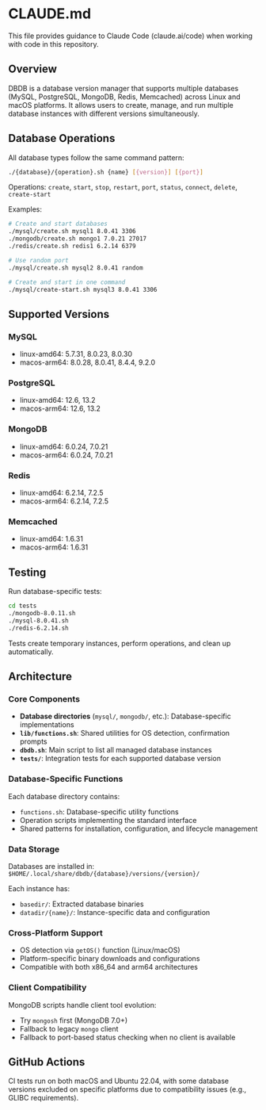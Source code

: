 # CLAUDE.md

This file provides guidance to Claude Code (claude.ai/code) when working with code in this repository.

## Overview

DBDB is a database version manager that supports multiple databases (MySQL, PostgreSQL, MongoDB, Redis, Memcached) across Linux and macOS platforms. It allows users to create, manage, and run multiple database instances with different versions simultaneously.

## Database Operations

All database types follow the same command pattern:
```bash
./{database}/{operation}.sh {name} [{version}] [{port}]
```

Operations: `create`, `start`, `stop`, `restart`, `port`, `status`, `connect`, `delete`, `create-start`

Examples:
```bash
# Create and start databases
./mysql/create.sh mysql1 8.0.41 3306
./mongodb/create.sh mongo1 7.0.21 27017
./redis/create.sh redis1 6.2.14 6379

# Use random port
./mysql/create.sh mysql2 8.0.41 random

# Create and start in one command
./mysql/create-start.sh mysql3 8.0.41 3306
```

## Supported Versions

### MySQL
- linux-amd64: 5.7.31, 8.0.23, 8.0.30
- macos-arm64: 8.0.28, 8.0.41, 8.4.4, 9.2.0

### PostgreSQL
- linux-amd64: 12.6, 13.2
- macos-arm64: 12.6, 13.2

### MongoDB
- linux-amd64: 6.0.24, 7.0.21
- macos-arm64: 6.0.24, 7.0.21

### Redis
- linux-amd64: 6.2.14, 7.2.5
- macos-arm64: 6.2.14, 7.2.5

### Memcached
- linux-amd64: 1.6.31
- macos-arm64: 1.6.31

## Testing

Run database-specific tests:
```bash
cd tests
./mongodb-8.0.11.sh
./mysql-8.0.41.sh
./redis-6.2.14.sh
```

Tests create temporary instances, perform operations, and clean up automatically.

## Architecture

### Core Components

- **Database directories** (`mysql/`, `mongodb/`, etc.): Database-specific implementations
- **`lib/functions.sh`**: Shared utilities for OS detection, confirmation prompts
- **`dbdb.sh`**: Main script to list all managed database instances
- **`tests/`**: Integration tests for each supported database version

### Database-Specific Functions

Each database directory contains:
- `functions.sh`: Database-specific utility functions
- Operation scripts implementing the standard interface
- Shared patterns for installation, configuration, and lifecycle management

### Data Storage

Databases are installed in: `$HOME/.local/share/dbdb/{database}/versions/{version}/`

Each instance has:
- `basedir/`: Extracted database binaries
- `datadir/{name}/`: Instance-specific data and configuration

### Cross-Platform Support

- OS detection via `getOS()` function (Linux/macOS)
- Platform-specific binary downloads and configurations
- Compatible with both x86_64 and arm64 architectures

### Client Compatibility

MongoDB scripts handle client tool evolution:
- Try `mongosh` first (MongoDB 7.0+)
- Fallback to legacy `mongo` client
- Fallback to port-based status checking when no client is available

## GitHub Actions

CI tests run on both macOS and Ubuntu 22.04, with some database versions excluded on specific platforms due to compatibility issues (e.g., GLIBC requirements).
